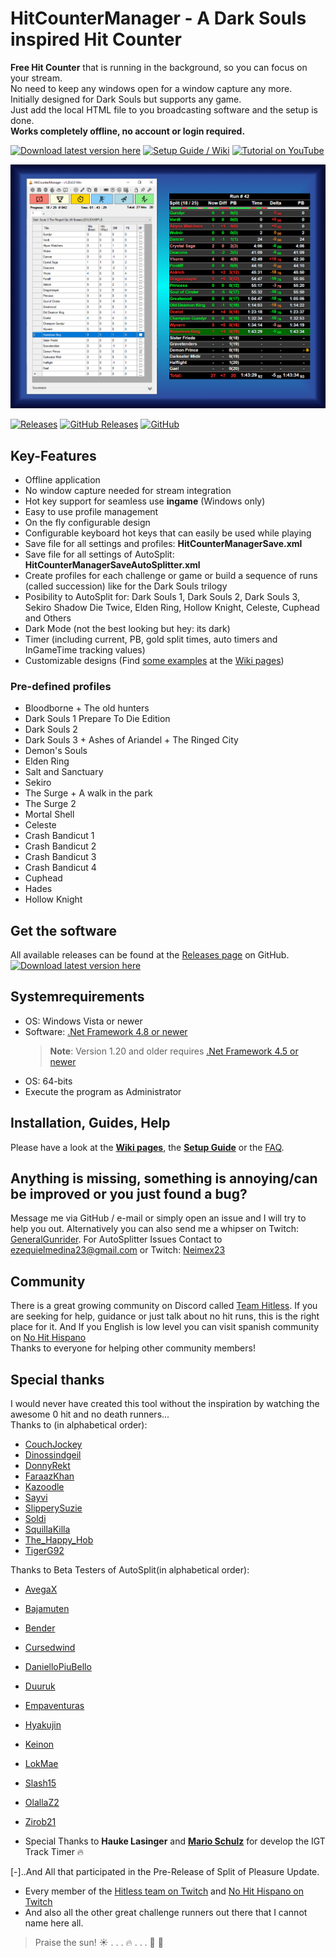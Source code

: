 # HitCounterManager - A Dark Souls inspired Hit Counter

**Free Hit Counter** that is running in the background, so you can focus on your stream.  
No need to keep any windows open for a window capture any more.  
Initially designed for Dark Souls but supports any game.  
Just add the local HTML file to you broadcasting software and the setup is done.  
**Works completely offline, no account or login required.**

[![Download latest version here](https://img.shields.io/badge/-Download%20latest%20version%20here-brightgreen?longCache=true&style=for-the-badge)](../../releases/latest)
[![Setup Guide / Wiki](https://img.shields.io/badge/-Setup%20Guide%20%2F%20Wiki-blue?longCache=true&style=for-the-badge)](../../wiki)
[![Tutorial on YouTube](https://img.shields.io/badge/-Tutorial%20on%20YouTube-red?longCache=true&style=for-the-badge)](https://www.youtube.com/watch?v=iXGExlS4xeM&list=PLvBCl9o55PB7BYB7vXVxQuP5J27X_XXzm)

<p align="center"><a href="Images/Preview.png"><img src="Images/Preview.png" alt="Preview" width="700px"/></a></p>

[![Releases](https://img.shields.io/github/release/topeterk/HitCounterManager.svg?label=Latest%20release:&longCache=true&style=for-the-badge&colorB=0088FF)](../../releases/latest)
[![GitHub Releases](https://img.shields.io/github/downloads/topeterk/HitCounterManager/total.svg?label=Downloads:&longCache=true&style=for-the-badge&colorB=0088FF)](../../releases)
[![GitHub](https://img.shields.io/github/license/topeterk/HitCounterManager.svg?label=License:&longCache=true&style=for-the-badge&colorB=0088FF)](LICENSE)

## Key-Features

* Offline application
* No window capture needed for stream integration
* Hot key support for seamless use **ingame** (Windows only)
* Easy to use profile management
* On the fly configurable design
* Configurable keyboard hot keys that can easily be used while playing
* Save file for all settings and profiles: **HitCounterManagerSave.xml**
* Save file for all settings of AutoSplit: **HitCounterManagerSaveAutoSplitter.xml**
* Create profiles for each challenge or game or build a sequence of runs (called succession) like for the Dark Souls trilogy 
* Posibility to AutoSplit for:
 Dark Souls 1, Dark Souls 2, Dark Souls 3, Sekiro Shadow Die Twice, Elden Ring, Hollow Knight, Celeste, Cuphead and Others 
* Dark Mode (not the best looking but hey: its dark)
* Timer (including current, PB, gold split times, auto timers and InGameTime tracking values)
* Customizable designs (Find [some examples](../../wiki/Designs) at the [Wiki pages](../../wiki))

### Pre-defined profiles

* Bloodborne + The old hunters
* Dark Souls 1 Prepare To Die Edition
* Dark Souls 2
* Dark Souls 3 + Ashes of Ariandel + The Ringed City
* Demon's Souls
* Elden Ring
* Salt and Sanctuary
* Sekiro
* The Surge + A walk in the park
* The Surge 2
* Mortal Shell
* Celeste
* Crash Bandicut 1 
* Crash Bandicut 2
* Crash Bandicut 3
* Crash Bandicut 4
* Cuphead
* Hades
* Hollow Knight

## Get the software
All available releases can be found at the [Releases page](../../releases) on GitHub.  
[![Download latest version here](https://img.shields.io/badge/-Download%20latest%20version%20here-brightgreen?longCache=true&style=for-the-badge)](../../releases/latest)

## Systemrequirements
* OS: Windows Vista or newer
* Software: [.Net Framework 4.8 or newer](https://dotnet.microsoft.com/en-us/download/dotnet-framework)
  > **Note**: Version 1.20 and older requires [.Net Framework 4.5 or newer](https://dotnet.microsoft.com/en-us/download/dotnet-framework)
* OS: 64-bits
* Execute the program as Administrator
 

## Installation, Guides, Help
Please have a look at the **[Wiki pages](../../wiki)**, the **[Setup Guide](../../wiki/SetupGuide)** or the [FAQ](../../wiki/SetupGuide#FAQ).

## Anything is missing, something is annoying/can be improved or you just found a bug?
Message me via GitHub / e-mail or simply open an issue and I will try to help you out. Alternatively you can also send me a whipser on Twitch: [GeneralGunrider](https://www.twitch.tv/generalgunrider).
For AutoSplitter Issues Contact to <ezequielmedina23@gmail.com> or Twitch: [Neimex23](https://www.twitch.tv/neimex23)

## Community
There is a great growing community on Discord called [Team Hitless](https://discord.gg/4E7cSK7).
If you are seeking for help, guidance or just talk about no hit runs, this is the right place for it.
And If you English is low level you can visit spanish community on [No Hit Hispano](https://discord.gg/ntygnch)  
Thanks to everyone for helping other community members!

## Special thanks
I would never have created this tool without the inspiration by watching the awesome 0 hit and no death runners...  
Thanks to (in alphabetical order):
* [CouchJockey](https://www.twitch.tv/couchjockey)
* [Dinossindgeil](https://www.twitch.tv/dinossindgeil)
* [DonnyRekt](https://www.twitch.tv/donnyrekt)
* [FaraazKhan](https://www.twitch.tv/faraazkhan)
* [Kazoodle](https://www.twitch.tv/kazoodle)
* [Sayvi](https://www.twitch.tv/sayvi)
* [SlipperySuzie](https://www.twitch.tv/slipperysuzie)
* [Soldi](https://www.twitch.tv/soldi)
* [SquillaKilla](https://www.twitch.tv/squillakilla)
* [The_Happy_Hob](https://www.twitch.tv/the_happy_hob)
* [TigerG92](https://www.twitch.tv/tigerg92)

Thanks to Beta Testers of AutoSplit(in alphabetical order):
* [AvegaX](https://www.twitch.tv/avegax)
* [Bajamuten](https://www.twitch.tv/bajamuten)
* [Bender](https://www.twitch.tv/BenderzGreat)
* [Cursedwind](https://www.twitch.tv/cursedwind)
* [DanielloPiuBello](https://www.twitch.tv/daniellopiubello)
* [Duuruk](https://www.twitch.tv/disabled_dogs)
* [Empaventuras](https://www.twitch.tv/empaventuras)
* [Hyakujin](https://www.twitch.tv/hyakujin)
* [Keinon](https://www.twitch.tv/soykeinon)
* [LokMae](https://www.twitch.tv/lokmae)
* [Slash15](https://www.twitch.tv/slash15_)
* [OlallaZ2](https://www.twitch.tv/olallaz2)
* [Zirob21](https://www.twitch.tv/zirob21)

* Special Thanks to **Hauke Lasinger** and **[Mario Schulz](https://www.twitch.tv/D4rn4S)** for develop the IGT Track Timer :fire:


[-]..And All that participated in the Pre-Release of Split of Pleasure Update.


* Every member of the [Hitless team on Twitch](https://www.twitch.tv/team/hitless) and [No Hit Hispano on Twitch](https://www.twitch.tv/nohithispano)
* And also all the other great challenge runners out there that I cannot name here all.
  
> Praise the sun!  :sunny: . . . :fire: . . .  :running: :dash: 
